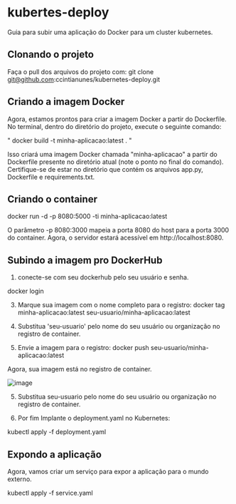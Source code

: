 # kubertes-deploy
Guia para subir uma aplicação do Docker para um cluster kubernetes.

## Clonando o projeto
Faça o pull dos arquivos do projeto com: git clone git@github.com:ccintianunes/kubernetes-deploy.git

## Criando a imagem Docker
Agora, estamos prontos para criar a imagem Docker a partir do Dockerfile. No terminal, dentro do diretório do projeto, execute o seguinte comando:

" docker build -t minha-aplicacao:latest . "

Isso criará uma imagem Docker chamada "minha-aplicacao" a partir do Dockerfile presente no diretório atual (note o ponto no final do comando).
Certifique-se de estar no diretório que contém os arquivos app.py, Dockerfile e requirements.txt.

## Criando o container 
docker run -d -p 8080:5000 -ti minha-aplicacao:latest

O parâmetro -p 8080:3000 mapeia a porta 8080 do host para a porta 3000 do container. Agora, o servidor estará acessível em http://localhost:8080.

## Subindo a imagem pro DockerHub
1. conecte-se com seu dockerhub pelo seu usuário e senha.
   
docker login

3. Marque sua imagem com o nome completo para o registro:
docker tag minha-aplicacao:latest seu-usuario/minha-aplicacao:latest

4. Substitua 'seu-usuario' pelo nome do seu usuário ou organização no registro de container.

5. Envie a imagem para o registro:
docker push seu-usuario/minha-aplicacao:latest

Agora, sua imagem está no registro de container.

![image](https://github.com/ccintianunes/kubernetes-deploy/assets/110416764/b3994842-7548-4869-a596-61ea92364119)

5. Substitua seu-usuario pelo nome do seu usuário ou organização no registro de container.

6. Por fim Implante o deployment.yaml no Kubernetes:

kubectl apply -f deployment.yaml

## Expondo a aplicação
Agora, vamos criar um serviço para expor a aplicação para o mundo externo. 

kubectl apply -f service.yaml

